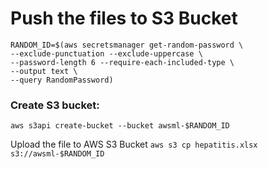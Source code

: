 # Push the files to S3 Bucket
```
RANDOM_ID=$(aws secretsmanager get-random-password \
--exclude-punctuation --exclude-uppercase \
--password-length 6 --require-each-included-type \
--output text \
--query RandomPassword)

```

### Create S3 bucket:

`aws s3api create-bucket --bucket awsml-$RANDOM_ID `

Upload the file to AWS S3 Bucket
`aws s3 cp hepatitis.xlsx s3://awsml-$RANDOM_ID `